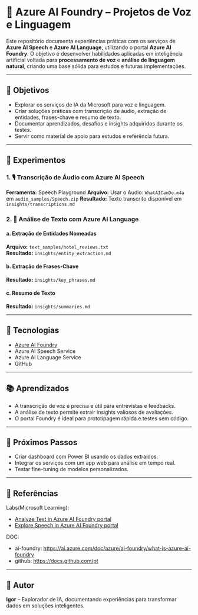# 🧠 Azure AI Foundry – Projetos de Voz e Linguagem

Este repositório documenta experiências práticas com os serviços de **Azure AI Speech** e **Azure AI Language**, utilizando o portal **Azure AI Foundry**. O objetivo é desenvolver habilidades aplicadas em inteligência artificial voltada para **processamento de voz** e **análise de linguagem natural**, criando uma base sólida para estudos e futuras implementações.

---

## 📌 Objetivos

- Explorar os serviços de IA da Microsoft para voz e linguagem.
- Criar soluções práticas com transcrição de áudio, extração de entidades, frases-chave e resumo de texto.
- Documentar aprendizados, desafios e insights adquiridos durante os testes.
- Servir como material de apoio para estudos e referência futura.

---

## 🧪 Experimentos

### 1. 🎙️ Transcrição de Áudio com Azure AI Speech

**Ferramenta:** Speech Playground
**Arquivo:** Usar o Audio: `WhatAICanDo.m4a` em `audio_samples/Speech.zip`
**Resultado:** Texto transcrito disponível em `insights/transcriptions.md`

### 2. 📝 Análise de Texto com Azure AI Language

#### a. Extração de Entidades Nomeadas  
**Arquivo:** `text_samples/hotel_reviews.txt`  
**Resultado:** `insights/entity_extraction.md`

#### b. Extração de Frases-Chave
**Resultado:** `insights/key_phrases.md`

#### c. Resumo de Texto  
**Resultado:** `insights/summaries.md`

---

## 🧰 Tecnologias

- [Azure AI Foundry](https://ai.azure.com)
- Azure AI Speech Service
- Azure AI Language Service
- GitHub

---

## 📚 Aprendizados

- A transcrição de voz é precisa e útil para entrevistas e feedbacks.
- A análise de texto permite extrair insights valiosos de avaliações.
- O portal Foundry é ideal para prototipagem rápida e testes sem código.

---

## 🚀 Próximos Passos

- Criar dashboard com Power BI usando os dados extraídos.
- Integrar os serviços com um app web para análise em tempo real.
- Testar fine-tuning de modelos personalizados.

---

## 🧭 Referências
Labs(Microsoft Learning):
- [Analyze Text in Azure AI Foundry portal](https://microsoftlearning.github.io/mslearn-ai-fundamentals/Instructions/Labs/06-text-analysis.html)
- [Explore Speech in Azure AI Foundry portal](https://microsoftlearning.github.io/mslearn-ai-fundamentals/Instructions/Labs/09-speech.html)

DOC:
- ai-foundry: https://ai.azure.com/doc/azure/ai-foundry/what-is-azure-ai-foundry
- github: https://docs.github.com/pt

---

## 👤 Autor

**Igor** – Explorador de IA, documentando experiências para transformar dados em soluções inteligentes.
